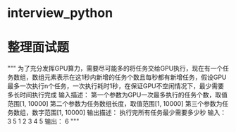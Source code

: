 # interview_python
# 整理面试题
"""
为了充分发挥GPU算力，需要尽可能多的将任务交给GPU执行，现在有一个任务数组，数组元素表示在这1秒内新增的任务个数且每秒都有新增任务，假设GPU最多一次执行n个任务，一次执行耗时1秒，在保证GPU不空闲情况下，最少需要多长时间执行完成
输入描述：
第一个参数为GPU一次最多执行的任务个数，取值范围[1, 10000]
第二个参数为任务数组长度，取值范围[1, 10000]
第三个参数为任务数组，数字范围[1, 10000]
输出描述：
执行完所有任务最少需要多少秒
输入：
3
5
1 2 3 4 5
输出：
6
"""
